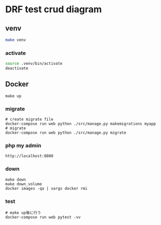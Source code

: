 # DRF test crud diagram

## venv

```sh
make venv
```

### activate

```sh
source .venv/bin/activate
deactivate
```

## Docker

```shell
make up
```

### migrate

```shell
# create migrate file
docker-compose run web python ./src/manage.py makemigrations myapp
# migrate
docker-compose run web python ./src/manage.py migrate
```

### php my admin

`http://localhost:8080`

### down

```shell
make down
make down_volume
docker images -qa | xargs docker rmi
```

### test

```shell
# make up後に行う
docker-compose run web pytest -vv
```
